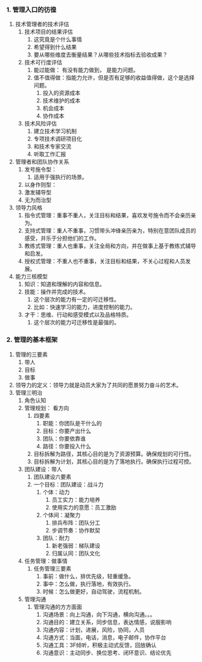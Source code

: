 
### 1. 管理入口的彷徨

1. 技术管理者的技术评估
	1. 技术项目的结果评估
		1. 这究竟是个什么事情
		2. 希望得到什么结果
		3. 要从哪些维度去衡量结果？从哪些技术指标去验收成果？
	2. 技术可行度评估
		1. 能过能做： 有没有能力做到， 是能力问题。
		2. 值不值得做：指能力允许，但是否有足够的收益值得做，这个是选择问题。 
			1. 投入的资源成本
			2. 技术维护的成本
			3. 机会成本
			4. 协作成本
	3. 技术风险评估
		1. 建立技术学习机制
		2. 专项技术调研项目化
		3. 和技术专家交流
		4. 听取工作汇报
2.  管理者和团队协作关系
	1. 发号施令型： 
		1. 适用于强执行的场景。
	2. 以身作则型：
	3. 激发辅导型
	4. 无为而治型
3. 领导力风格
	1. 指令式管理：重事不重人，关注目标和结果，喜欢发号施令而不会亲历亲为。 
	2. 支持式管理：重人不重事，习惯带头冲锋亲历亲为，特别在意团队成员的感受，并乐于分担他们的工作。 
	3. 教练式管理：重人也重事，关注全局和方向，并在做事上基于教练式辅导和启发。
	4. 授权式管理：不重人也不重事，关注目标和结果，不关心过程和人员发展。 
4. 能力三核模型
	1. 知识：知道和理解的内容和信息。
	2. 技能：操作并完成的技术。
		1. 这个层次的能力有一定的可迁移性。
		2. 比如：快速学习的能力，进度控制的能力。
	3. 才干：思维、行动和感受模式以及品格特质。
		1. 这个层次的能力可迁移性是最强的。





### 2. 管理的基本框架
1. 管理的三要素
	1. 带人
	2. 目标
	3. 做事
2. 领导力的定义：领导力就是动员大家为了共同的愿景努力奋斗的艺术。
3. 管理三明治
	1. 角色认知
	2. 管理规划： 看方向
		1. 四要素
			1. 职能：你团队是干什么的
			2. 目标：你要产出什么
			3. 团队：你要依靠谁
			4. 路径：你要投入什么
		 2. 目标拆解为路径，其核心目的是为了资源预算。确保规划的可行性。 
		 3. 目标拆解为计划，其核心目的是为了落地执行。确保执行过程可控。
	3. 团队建设：带人
		1. 团队建设六要素
		2. 一个目标：团队建设：战斗力
			1. 个体：动力
				1. 员工实力：能力培养
				2. 使用实力的意愿：员工激励
			2. 个体间：凝聚力
				1. 排兵布阵：团队分工
				2. 步调节奏：协作默契
			3. 团队：耐力
				1. 新老强弱：梯队建设
				2. 归属认同：团队文化
	4. 任务管理：做事情
		1. 任务管理三要素
			1. 事前：做什么，排优先级，轻重缓急。
			2. 事中：怎么做，执行落地，有效执行。
			3. 时候：怎么做更好，自动驾驶，流程机制。
	5. 管理沟通
		1. 管理沟通的方方面面
			1. 沟通场景：向上沟通，向下沟通，横向沟通。。。
			2. 沟通目的：建立关系，同步信息，表达情感，说服影响
			3. 沟通内容：计划，进展，风险，协同，人员
			4. 沟通方式：当面，电话，消息，电子邮件，协作平台
			5. 沟通工具：3F倾听，积极主动式反馈，回放确认
			6. 沟通意识：主动同步、换位思考、闭环意识、结论优先
